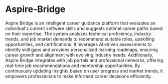 # Aspire-Bridge

Aspire Bridge is an intelligent career guidance platform that evaluates an individual's current software skills and suggests optimal career paths based on their expertise. The system analyzes technical proficiency, industry trends, and job market demands to recommend suitable roles, upskilling opportunities, and certifications. It leverages AI-driven assessments to identify skill gaps and provides personalized learning roadmaps, ensuring career growth and alignment with evolving industry needs. Additionally, Aspire Bridge integrates with job portals and professional networks, offering real-time job recommendations and mentorship opportunities. By continuously updating insights based on user progress and market trends, it empowers professionals to make informed career decisions efficiently.
